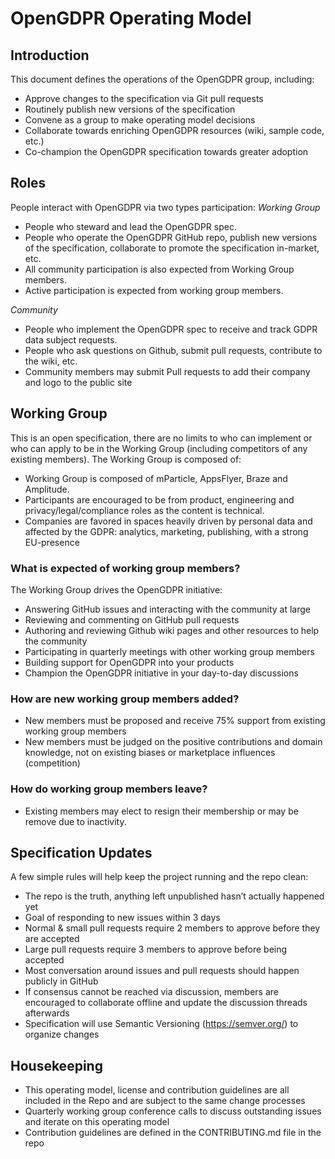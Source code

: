 # OpenGDPR Operating Model

## Introduction
This document defines the operations of the OpenGDPR group, including:
- Approve changes to the specification via Git pull requests
- Routinely publish new versions of the specification
- Convene as a group to make operating model decisions
- Collaborate towards enriching OpenGDPR resources (wiki, sample code, etc.)
- Co-champion the OpenGDPR specification towards greater adoption

## Roles
People interact with OpenGDPR via two types participation:
*Working Group*
- People who steward and lead the OpenGDPR spec.
- People who operate the OpenGDPR GitHub repo, publish new versions of the specification, collaborate to promote the specification in-market, etc.
- All community participation is also expected from Working Group members.
- Active participation is expected from working group members.

*Community*
- People who implement the OpenGDPR spec to receive and track GDPR data subject requests.
- People who ask questions on Github, submit pull requests, contribute to the wiki, etc.
- Community members may submit Pull requests to add their company and logo to the public site

## Working Group
This is an open specification, there are no limits to who can implement or who can apply to be in the Working Group (including competitors of any existing members). The Working Group is composed of:
- Working Group is composed of mParticle, AppsFlyer, Braze and Amplitude.
- Participants are encouraged to be from product, engineering and privacy/legal/compliance roles as the content is technical.
- Companies are favored in spaces heavily driven by personal data and affected by the GDPR: analytics, marketing, publishing, with a strong EU-presence

### What is expected of working group members?
The Working Group drives the OpenGDPR initiative:
- Answering GitHub issues and interacting with the community at large
- Reviewing and commenting on GitHub pull requests
- Authoring and reviewing Github wiki pages and other resources to help the community
- Participating in quarterly meetings with other working group members
- Building support for OpenGDPR into your products
- Champion the OpenGDPR initiative in your day-to-day discussions

### How are new working group members added?
- New members must be proposed and receive 75% support from existing working group members
- New members must be judged on the positive contributions and domain knowledge, not on existing biases or marketplace influences (competition)

### How do working group members leave?
- Existing members may elect to resign their membership or may be remove due to inactivity.

## Specification Updates
A few simple rules will help keep the project running and the repo clean:
- The repo is the truth, anything left unpublished hasn’t actually happened yet
- Goal of responding to new issues within 3 days
- Normal & small pull requests require 2 members to approve before they are accepted
- Large pull requests require 3 members to approve before being accepted
- Most conversation around issues and pull requests should happen publicly in GitHub
- If consensus cannot be reached via discussion, members are encouraged to collaborate offline and update the discussion threads afterwards
- Specification will use Semantic Versioning (https://semver.org/) to organize changes

## Housekeeping
- This operating model, license and contribution guidelines are all included in the Repo and are subject to the same change processes
- Quarterly working group conference calls to discuss outstanding issues and iterate on this operating model
- Contribution guidelines are defined in the CONTRIBUTING.md file in the repo
